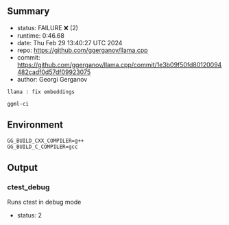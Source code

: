 ## Summary

- status:  FAILURE ❌ (2)
- runtime: 0:46.68
- date:    Thu Feb 29 13:40:27 UTC 2024
- repo:    https://github.com/ggerganov/llama.cpp
- commit:  https://github.com/ggerganov/llama.cpp/commit/1e3b09f50fd80120094482cadf0d57df09923075
- author:  Georgi Gerganov
```
llama : fix embeddings

ggml-ci
```

## Environment

```
GG_BUILD_CXX_COMPILER=g++
GG_BUILD_C_COMPILER=gcc
```

## Output

### ctest_debug

Runs ctest in debug mode
- status: 2
```

```

